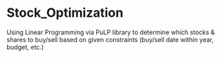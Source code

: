 # Stock_Optimization
Using Linear Programming via PuLP library to determine which stocks &amp; shares to buy/sell based on given constraints (buy/sell date within year, budget, etc.)
